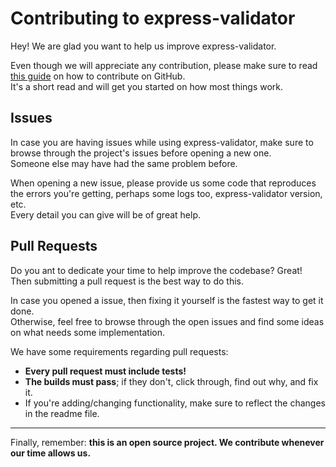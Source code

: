 # Contributing to express-validator
Hey! We are glad you want to help us improve express-validator.

Even though we will appreciate any contribution, please make sure to read [this guide](https://guides.github.com/activities/contributing-to-open-source/) on how to contribute on GitHub.  
It's a short read and will get you started on how most things work.

## Issues
In case you are having issues while using express-validator, make sure to browse through the project's issues before opening a new one.  
Someone else may have had the same problem before.

When opening a new issue, please provide us some code that reproduces the errors you're getting, perhaps some logs too, express-validator version, etc.  
Every detail you can give will be of great help.

## Pull Requests
Do you ant to dedicate your time to help improve the codebase? Great! Then submitting a pull request is the best way to do this.

In case you opened a issue, then fixing it yourself is the fastest way to get it done.  
Otherwise, feel free to browse through the open issues and find some ideas on what needs some implementation.

We have some requirements regarding pull requests:
- **Every pull request must include tests!**
- **The builds must pass**; if they don't, click through, find out why, and fix it.
- If you're adding/changing functionality, make sure to reflect the changes in the readme file.

---

Finally, remember: **this is an open source project. We contribute whenever our time allows us.**
